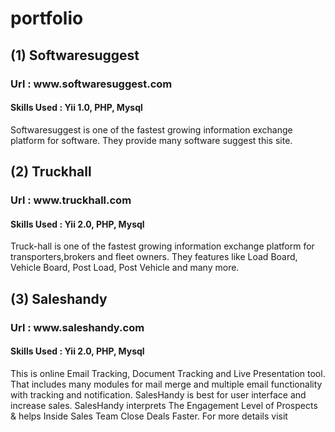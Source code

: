 # portfolio
<div>
<h2> (1) Softwaresuggest </h2>
<h3> Url : <url> www.softwaresuggest.com </url></h3>
<h4> Skills Used : Yii 1.0, PHP, Mysql</h4>
<p> Softwaresuggest is one of the fastest growing information exchange platform for     software. 
      They provide many software suggest this site.</p>
</div>

<div>
<h2> (2) Truckhall </h2>
<h3> Url : <url> www.truckhall.com </url></h3>
<h4> Skills Used : Yii 2.0, PHP, Mysql</h4>
<p> Truck-hall is one of the fastest growing information exchange platform for  transporters,brokers and fleet owners. 
      They features like Load Board, Vehicle Board, Post Load, Post Vehicle and many  more. </p>
</div>

<div>
<h2> (3) Saleshandy </h2>
<h3> Url : <url> www.saleshandy.com </url></h3>
<h4> Skills Used : Yii 2.0, PHP, Mysql</h4>
<p>  This is online Email Tracking, Document Tracking and Live Presentation tool.
      That includes many modules for mail merge and multiple email functionality with tracking and notification.
      SalesHandy is best for user interface and increase sales.
      SalesHandy interprets The Engagement Level of Prospects & helps Inside Sales Team Close Deals Faster. For more details visit</p>
</div>
